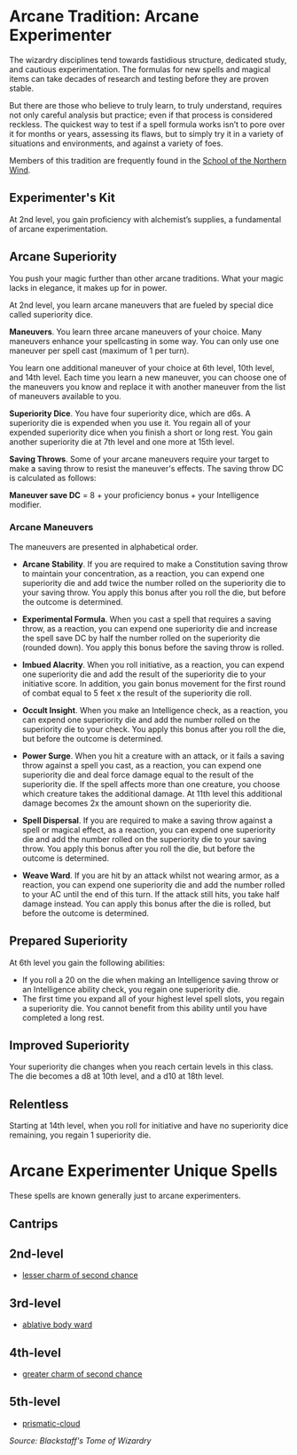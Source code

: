 # Arcane Tradition: Arcane Experimenter
The wizardry disciplines tend towards fastidious structure, dedicated study, and cautious experimentation. The formulas for new spells and magical items can take decades of research and testing before they are proven stable.

But there are those who believe to truly learn, to truly understand, requires not only careful analysis but practice; even if that process is considered reckless. The quickest way to test if a spell formula works isn’t to pore over it for months or years, assessing its flaws, but to simply try it in a variety of situations and environments, and against a variety of foes.

Members of this tradition are frequently found in the [School of the Northern Wind](/Organizations/MageSchools/NorthernWind.md).

## Experimenter's Kit
At 2nd level, you gain proficiency with alchemist’s supplies, a fundamental of arcane experimentation.

## Arcane Superiority
You push your magic further than other arcane traditions. What your magic lacks in elegance, it makes up for in power.

At 2nd level, you learn arcane maneuvers that are fueled by special dice called superiority dice.

**Maneuvers**. You learn three arcane maneuvers of your choice. Many maneuvers enhance your spellcasting in some way. You can only use one maneuver per spell cast (maximum of 1 per turn).

You learn one additional maneuver of your choice at 6th level, 10th level, and 14th level. Each time you learn a new maneuver, you can choose one of the maneuvers you know and replace it with another maneuver from the list of maneuvers available to you.

**Superiority Dice**. You have four superiority dice, which are d6s. A superiority die is expended when you use it. You regain all of your expended superiority dice when you finish a short or long rest. You gain another superiority die at 7th level and one more at 15th level.

**Saving Throws**. Some of your arcane maneuvers require your target to make a saving throw to resist the maneuver's effects. The saving throw DC is calculated as follows:

**Maneuver save DC** = 8 + your proficiency bonus + your Intelligence modifier.

### Arcane Maneuvers
The maneuvers are presented in alphabetical order.

* **Arcane Stability**. If you are required to make a Constitution saving throw to maintain your concentration, as a reaction, you can expend one superiority die and add twice the number rolled on the superiority die to your saving throw. You apply this bonus after you roll the die, but before the outcome is determined.

* **Experimental Formula**. When you cast a spell that requires a saving throw, as a reaction, you can expend one superiority die and increase the spell save DC by half the number rolled on the superiority die (rounded down). You apply this bonus before the saving throw is rolled.

* **Imbued Alacrity**. When you roll initiative, as a reaction, you can expend one superiority die and add the result of the superiority die to your initiative score. In addition, you gain bonus movement for the first round of combat equal to 5 feet x the result of the superiority die roll.

* **Occult Insight**. When you make an Intelligence check, as a reaction, you can expend one superiority die and add the number rolled on the superiority die to your check. You apply this bonus after you roll the die, but before the outcome is determined.

* **Power Surge**. When you hit a creature with an attack, or it fails a saving throw against a spell you cast, as a reaction, you can expend one superiority die and deal force damage equal to the result of the superiority die. If the spell affects more than one creature, you choose which creature takes the additional damage. At 11th level this additional damage becomes 2x the amount shown on the superiority die.

* **Spell Dispersal**. If you are required to make a saving throw against a spell or magical effect, as a reaction, you can expend one superiority die and add the number rolled on the superiority die to your saving throw. You apply this bonus after you roll the die, but before the outcome is determined.

* **Weave Ward**. If you are hit by an attack whilst not wearing armor, as a reaction, you can expend one superiority die and add the number rolled to your AC until the end of this turn. If the attack still hits, you take half damage instead. You can apply this bonus after the die is rolled, but before the outcome is determined.

## Prepared Superiority
At 6th level you gain the following abilities:
* If you roll a 20 on the die when making an Intelligence saving throw or an Intelligence ability check, you regain one superiority die.
* The first time you expand all of your highest level spell slots, you regain a superiority die. You cannot benefit from this ability until you have completed a long rest.

## Improved Superiority
Your superiority die changes when you reach certain levels in this class. The die becomes a d8 at 10th level, and a d10 at 18th level.

## Relentless
Starting at 14th level, when you roll for initiative and have no superiority dice remaining, you regain 1 superiority die.

# Arcane Experimenter Unique Spells
These spells are known generally just to arcane experimenters.

## Cantrips

## 2nd-level
* [lesser charm of second chance](/Magic/Spells/2nd/lesser-charm-of-second-chance.md)

## 3rd-level
* [ablative body ward](/Magic/Spells/3rd/ablative-body-ward.md)

## 4th-level
* [greater charm of second chance](/Magic/Spells/4th/greater-charm-of-second-chance.md)

## 5th-level
* [prismatic-cloud](/Magic/Spells/5th/prismatic-cloud.md)

*Source: Blackstaff's Tome of Wizardry*
